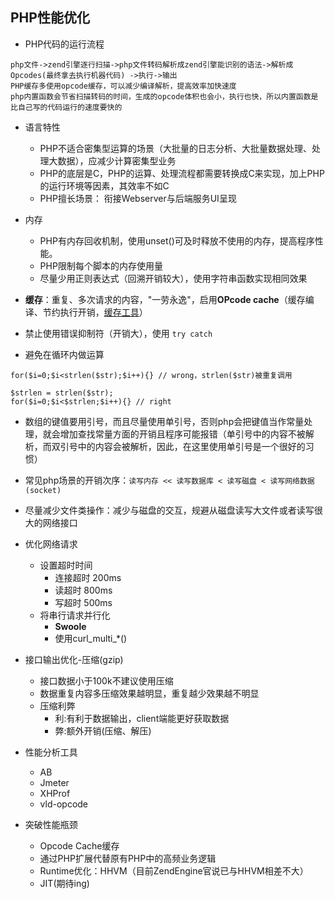 ## PHP性能优化

* PHP代码的运行流程

```
php文件->zend引擎逐行扫描->php文件转码解析成zend引擎能识别的语法->解析成Opcodes(最终拿去执行机器代码) ->执行->输出
PHP缓存多使用opcode缓存，可以减少编译解析，提高效率加快速度
php内置函数会节省扫描转码的时间，生成的opcode体积也会小，执行也快，所以内置函数是比自己写的代码运行的速度要快的
```

* 语言特性
  * PHP不适合密集型运算的场景（大批量的日志分析、大批量数据处理、处理大数据），应减少计算密集型业务
  * PHP的底层是C，PHP的运算、处理流程都需要转换成C来实现，加上PHP的运行环境等因素，其效率不如C
  * PHP擅长场景： 衔接Webserver与后端服务UI呈现

* 内存
  * PHP有内存回收机制，使用unset()可及时释放不使用的内存，提高程序性能。
  * PHP限制每个脚本的内存使用量
  * 尽量少用正则表达式（回溯开销较大），使用字符串函数实现相同效果

* **缓存**：重复、多次请求的内容，"一劳永逸"，启用**OPcode cache**（缓存编译、节约执行开销，[缓存工具](http://pecl.php.net/packages.php)）


* 禁止使用错误抑制符（开销大），使用 `try catch`

* 避免在循环内做运算
```
for($i=0;$i<strlen($str);$i++){} // wrong，strlen($str)被重复调用

$strlen = strlen($str);
for($i=0;$i<$strlen;$i++){} // right
```

* 数组的键值要用引号，而且尽量使用单引号，否则php会把键值当作常量处理，就会增加查找常量方面的开销且程序可能报错（单引号中的内容不被解析，而双引号中的内容会被解析，因此，在这里使用单引号是一个很好的习惯）

* 常见php场景的开销次序：`读写内存 << 读写数据库 < 读写磁盘 < 读写网络数据(socket)`

* 尽量减少文件类操作：减少与磁盘的交互，规避从磁盘读写大文件或者读写很大的网络接口

* 优化网络请求
  * 设置超时时间
    * 连接超时 200ms
    * 读超时 800ms
    * 写超时 500ms
  * 将串行请求并行化
    * **Swoole**
    * 使用curl_multi_*()

* 接口输出优化-压缩(gzip)
  * 接口数据小于100k不建议使用压缩
  * 数据重复内容多压缩效果越明显，重复越少效果越不明显
  * 压缩利弊
    * 利:有利于数据输出，client端能更好获取数据
    * 弊:额外开销(压缩、解压)

* 性能分析工具
  * AB
  * Jmeter
  * XHProf
  * vld-opcode

* 突破性能瓶颈
  * Opcode Cache缓存
  * 通过PHP扩展代替原有PHP中的高频业务逻辑
  * Runtime优化：HHVM（目前ZendEngine官说已与HHVM相差不大）
  * JIT(期待ing)